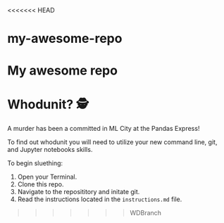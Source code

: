 <<<<<<< HEAD
# my-awesome-repo
My awesome repo
=======
# Whodunit? 🕵️

A murder has been a committed in ML City at the Pandas Express!

To find out whodunit you will need to utilize your new command line, git, and Jupyter notebooks skills.  

To begin sluething:
    <ol> 
        <li>Open your Terminal.</li>
        <li>Clone this repo.</li>
        <li>Navigate to the reposititory and initate git.</li>
        <li>Read the instructions located in the `instructions.md` file.</li>
    </ol>

>>>>>>> WDBranch
